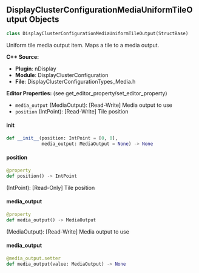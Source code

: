 ## DisplayClusterConfigurationMediaUniformTileOutput Objects

```python
class DisplayClusterConfigurationMediaUniformTileOutput(StructBase)
```

Uniform tile media output item. Maps a tile to a media output.

**C++ Source:**

- **Plugin**: nDisplay
- **Module**: DisplayClusterConfiguration
- **File**: DisplayClusterConfigurationTypes_Media.h

**Editor Properties:** (see get_editor_property/set_editor_property)

- ``media_output`` (MediaOutput):  [Read-Write] Media output to use
- ``position`` (IntPoint):  [Read-Write] Tile position

<a id="unreal.DisplayClusterConfigurationMediaUniformTileOutput.__init__"></a>

#### __init__

```python
def __init__(position: IntPoint = [0, 0],
             media_output: MediaOutput = None) -> None
```

<a id="unreal.DisplayClusterConfigurationMediaUniformTileOutput.position"></a>

#### position

```python
@property
def position() -> IntPoint
```

(IntPoint):  [Read-Only] Tile position

<a id="unreal.DisplayClusterConfigurationMediaUniformTileOutput.media_output"></a>

#### media_output

```python
@property
def media_output() -> MediaOutput
```

(MediaOutput):  [Read-Write] Media output to use

<a id="unreal.DisplayClusterConfigurationMediaUniformTileOutput.media_output"></a>

#### media_output

```python
@media_output.setter
def media_output(value: MediaOutput) -> None
```

<a id="unreal.DisplayClusterConfigurationMediaTiledInputGroup"></a>